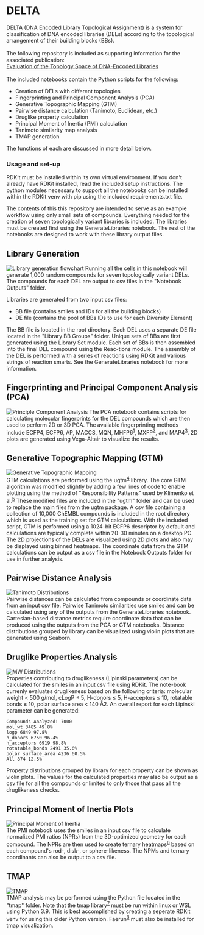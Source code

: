 # DELTA

DELTA (DNA Encoded Library Topological Assignment) is a system for classification of DNA encoded libraries (DELs) according to the topological arrangement of their building blocks (BBs). <br><br>
The following repository is included as supporting information for the associated publication: <br>
[Evaluation of the Topology Space of DNA-Encoded Libraries](https://doi.org/10.1021/acs.jcim.3c01008)  <br><br>
The included notebooks contain the Python scripts for the following:
  - Creation of DELs with different topologies
  - Fingerprinting and Principal Component Analysis (PCA)
  - Generative Topographic Mapping (GTM)
  - Pairwise distance calculation (Tanimoto, Euclidean, etc.)
  - Druglike property calculation
  - Principal Moment of Inertia (PMI) calculation
  - Tanimoto similarity map analysis 
  - TMAP generation 
  
The functions of each are discussed in more detail below.

### Usage and set-up
RDKit must be installed within its own virtual environment. If you don't already have RDKit installed, read the included setup instructions.
The python modules necessary to support all the notebooks can be installed within the RDKit venv with pip using the included requirements.txt file.

The contents of this this repository are intended to serve as an example workflow using only small sets of compounds. 
Everything needed for the creation of seven topologically variant libraries is included. The libraries must be created first using the GenerateLibraries notebook. The rest of the notebooks are designed to work with these library output files. 


## Library Generation
![Library generation flowchart](/assets/LibraryGeneration.png)
Running all the cells in this notebook will generate 1,000 random compounds for seven topologically variant DELs. The compounds for each DEL are output to csv files in the "Notebook Outputs" folder.

Libraries are generated from two input csv files:
  - BB file (contains smiles and IDs for all the building blocks)
  - DE file (contains the pool of BBs IDs to use for each Diversity Element)

The BB file is located in the root directory. Each DEL uses a separate DE file located in the "Library BB Groups" folder. Unique sets of BBs are first generated using the Library Set module. Each set of BBs is then assembled into the final DEL compound using the Reac-tions module. The assembly of the DEL is performed with a series of reactions using RDKit and various strings of reaction smarts. See the GenerateLibraries notebook for more information.



  

## Fingerprinting and Principal Component Analysis (PCA)
![Principle Component Analysis](/assets/PCA.png)
The PCA notebook contains scripts for calculating molecular fingerprints for the DEL compounds which are then used to perform 2D or 3D PCA. The available fingerprinting methods include ECFP4, ECFP6, AP, MACCS, MQN, MHFP6<sup>[1](https://github.com/reymond-group/mhfp)</sup>, MXFP<sup>[2](https://github.com/reymond-group/mxfp_python)</sup>, and MAP4<sup>[3](https://github.com/reymond-group/map4)</sup>. 2D plots are generated using Vega-Altair to visualize the results.

## Generative Topographic Mapping (GTM)
![Generative Topographic Mapping](/assets/GTM.png)<br>
GTM calculations are performed using the ugtm<sup>[4](https://github.com/hagax8/ugtm)</sup> library. The core GTM algorithm was modified slightly by adding a few lines of code to enable plotting using the method of "Responsibility Patterns" used by Klimenko et al.<sup>[5](https://doi.org/10.1021/acs.jcim.6b00192)</sup> These modified files are included in the "ugtm" folder and can be used to replace the main files from the ugtm package. A csv file containing a collection of 10,000 ChEMBL compounds is included in the root directory which is used as the training set for GTM calculations. With the included script, GTM is performed using a 1024-bit ECFP6 descriptor by default and calculations are typically complete within 20-30 minutes on a desktop PC. The 2D projections of the DELs are visualized using 2D plots and also may be displayed using binned heatmaps. The coordinate data from the GTM calculations can be output as a csv file in the Notebook Outputs folder for use in further analysis.

## Pairwise Distance Analysis
![Tanimoto Distributions](/assets/Tanimoto.png)<br>
Pairwise distances can be calculated from compounds or coordinate data from an input csv file. Pairwise Tanimoto similarities use smiles and can be calculated using any of the outputs from the GenerateLibraries notebook. Cartesian-based distance metrics require coordinate data that can be produced using the outputs from the PCA or GTM notebooks. Distance distributions grouped by library can be visualized using violin plots that are generated using Seaborn.

## Druglike Properties Analysis
![MW Distributions](/assets/MW.png)<br>
Properties contributing to druglikeness (Lipinski parameters) can be calculated for the smiles in an input csv file using RDKit. The note-book currenly evaluates druglikeness based on the following criteria: molecular weight < 500 g/mol, cLogP ≤ 5, H-donors ≤ 5, H-acceptors ≤ 10, rotatable bonds ≤ 10, polar surface area < 140 Å2.  An overall report for each Lipinski parameter can be generated:

```
Compounds Analyzed: 7000
mol_wt 3485 49.8%
logp 6849 97.8%
h_donors 6750 96.4%
h_acceptors 6919 98.8%
rotatable_bonds 2491 35.6%
polar_surface_area 4236 60.5%
All 874 12.5%
```

Property distributions grouped by library for each property can be shown as violin plots. The values for the calculated properties may also be output as a csv file for all the compounds or limited to only those that pass all the druglikeness checks.

## Principal Moment of Inertia Plots
![Principal Moment of Inertia](/assets/PMI.png)<br>
The PMI notebook uses the smiles in an input csv file to calculate normalized PMI ratios (NPRs) from the 3D-optimized geometry for each compound. The NPRs are then used to create ternary heatmaps<sup>[6](https://github.com/marcharper/python-ternary)</sup> based on each compound's rod-, disk-, or sphere-likeness. The NPMs and ternary coordinants can also be output to a csv file.

## TMAP
![TMAP](/assets/TMAP.png)<br>
TMAP analysis may be performed using the Python file located in the "tmap" folder. Note that the tmap library<sup>[7](https://tmap.gdb.tools/#simple-graph)</sup> must be run within linux or WSL using Python 3.9. This is best accomplished by creating a seperate RDKit venv for using this older Python version. Faerun<sup>[8](https://github.com/reymond-group/faerun-python)</sup> must also be installed for tmap visualization.
